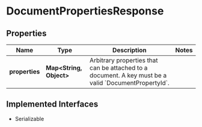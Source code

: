 

# DocumentPropertiesResponse


## Properties

| Name | Type | Description | Notes |
|------------ | ------------- | ------------- | -------------|
|**properties** | **Map&lt;String, Object&gt;** | Arbitrary properties that can be attached to a document. A key must be a valid &#x60;DocumentPropertyId&#x60;. |  |


## Implemented Interfaces

* Serializable


